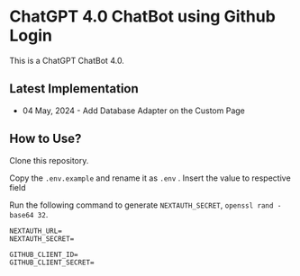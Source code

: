 # ChatGPT 4.0 ChatBot using Github Login

</p>
<!-- <p align="center"><a href="https://nextjs-app-router-nextauth.vercel.app/">Demo Link</a></p> -->
This is a ChatGPT ChatBot 4.0.

## Latest Implementation

- 04 May, 2024 - Add Database Adapter on the Custom Page

<!-- ## Pages

- [x] Protected Page
- [x] NextJs Middleware
- [x] Database Adapter (PostgreSQL and Hasura) -->

## How to Use?

Clone this repository.

Copy the `.env.example` and rename it as `.env` .
Insert the value to respective field

Run the following command to generate `NEXTAUTH_SECRET`, `openssl rand -base64 32`.

```
NEXTAUTH_URL=
NEXTAUTH_SECRET=

GITHUB_CLIENT_ID=
GITHUB_CLIENT_SECRET=

```
